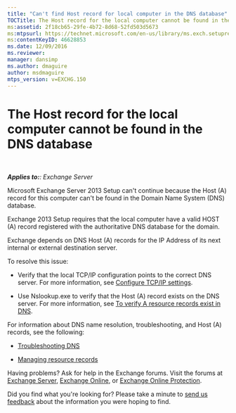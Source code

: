 ```yaml
---
title: "Can't find Host record for local computer in the DNS database"
TOCTitle: The Host record for the local computer cannot be found in the DNS database
ms:assetid: 2f18cb65-29fe-4b72-8d68-52fd503d5673
ms:mtpsurl: https://technet.microsoft.com/en-us/library/ms.exch.setupreadiness.hostrecordmissing(v=EXCHG.150)
ms:contentKeyID: 46628853
ms.date: 12/09/2016
ms.reviewer: 
manager: dansimp
ms.author: dmaguire
author: msdmaguire
mtps_version: v=EXCHG.150
---
```


# The Host record for the local computer cannot be found in the DNS database

 

_**Applies to:**: Exchange Server_

Microsoft Exchange Server 2013 Setup can't continue because the Host (A) record for this computer can't be found in the Domain Name System (DNS) database.

Exchange 2013 Setup requires that the local computer have a valid HOST (A) record registered with the authoritative DNS database for the domain.

Exchange depends on DNS Host (A) records for the IP Address of its next internal or external destination server.

To resolve this issue:

  - Verify that the local TCP/IP configuration points to the correct DNS server. For more information, see [Configure TCP/IP settings](https://go.microsoft.com/fwlink/p/?linkid=108281).

  - Use Nslookup.exe to verify that the Host (A) record exists on the DNS server. For more information, see [To verify A resource records exist in DNS](https://go.microsoft.com/fwlink/?linkid=63001).

For information about DNS name resolution, troubleshooting, and Host (A) records, see the following:

  - [Troubleshooting DNS](https://go.microsoft.com/fwlink/p/?linkid=294828)

  - [Managing resource records](https://go.microsoft.com/fwlink/p/?linkid=294829)

Having problems? Ask for help in the Exchange forums. Visit the forums at [Exchange Server](https://go.microsoft.com/fwlink/p/?linkid=60612), [Exchange Online](https://go.microsoft.com/fwlink/p/?linkid=267542), or [Exchange Online Protection](https://go.microsoft.com/fwlink/p/?linkid=285351).

Did you find what you're looking for? Please take a minute to [send us feedback](mailto:exsetuphelpfeedback@microsoft.com?subject=exchange%202013%20setup%20help%20feedback) about the information you were hoping to find.

